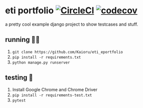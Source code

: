 # eti portfolio [![CircleCI](https://github.com/Kaioru/eti_eportfolio/workflows/Python%20CI/badge.svg)](https://github.com/Kaioru/eti_eportfolio/actions) [![codecov](https://codecov.io/gh/Kaioru/eti_eportfolio/branch/master/graph/badge.svg?token=p4ZqZcLLTM)](https://codecov.io/gh/Kaioru/eti_eportfolio)
a pretty cool example django project to show testcases and stuff.

## running 🏃‍♂️
1. `git clone https://github.com/Kaioru/eti_eportfolio`
2. `pip install -r requirements.txt`
3. `python manage.py runserver`

## testing 🧪
1. Install Google Chrome and Chrome Driver
2. `pip install -r requirements-test.txt`
3. `pytest`
